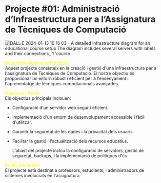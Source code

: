 # Projecte #01: Administració d’Infraestructura per a l’Assignatura de Tècniques de Computació

![DALL·E 2024-01-13 10 16 03 - A detailed infrastructure diagram for an educational course setup  The diagram includes several servers with labels and their connections_ 1  'course](https://github.com/paulasilland/mdbook/assets/101247767/73a5d553-f3b8-44aa-b3d9-db369b50e44d)


<span style="color: yellow;">Descripció General del Projecte</span>  
Aquest projecte consisteix en la creació i gestió d'una infraestructura per a l'assignatura de Tècniques de Computació. El nostre objectiu és proporcionar un entorn robust i eficient per a l'ensenyament i l'aprenentatge de tècniques computacionals avançades.

<span style="color: yellow;">Objectius i Abast</span>    
Els objectius principals inclouen:

- Configuració d'un servidor web segur i eficient.  
- Implementació d'un entorn de desenvolupament accessible i fàcil d'utilitzar.
- Garantir la seguretat de les dades i la privacitat dels usuaris.
- Facilitar la gestió i l'actualització dels recursos educatius.  
  
  L'abast del projecte inclou la configuració de servidors, gestió de seguretat, backups, i la implementació de polítiques d'ús.

<span style="color: yellow;">Públic Destinatari</span>  
El projecte està destinat a professors, estudiants, i administradors de sistemes involucrats en l'assignatura.
